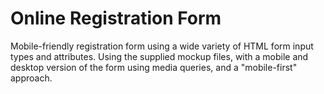 # Online Registration Form

Mobile-friendly registration form using a wide variety of HTML form input types and attributes. Using the supplied mockup files, with a mobile and desktop version of the form using media queries, and a "mobile-first" approach.
